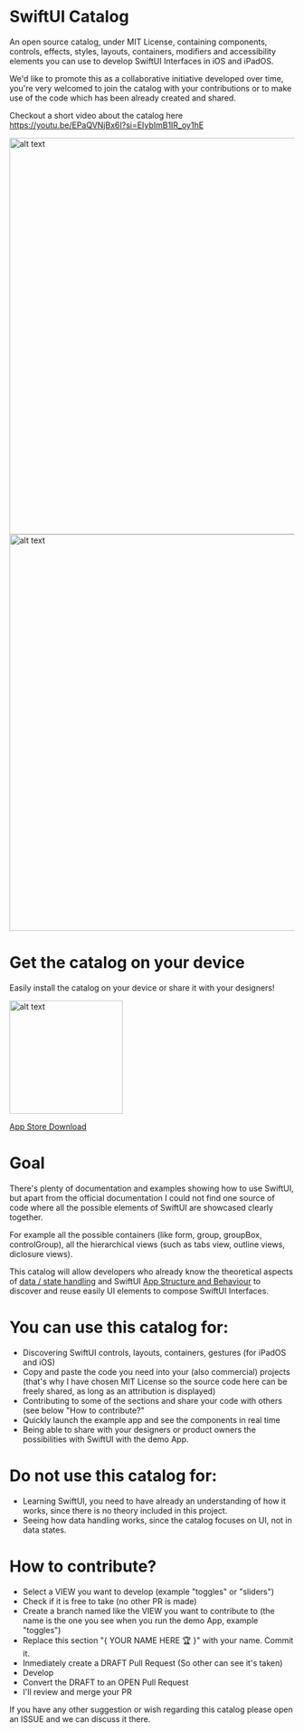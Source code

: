 # SwiftUI Catalog
An open source catalog, under MIT License, containing components, controls, effects, styles, layouts, containers, modifiers and accessibility elements you can use to develop SwiftUI Interfaces in iOS and iPadOS.


We'd like to promote this as a collaborative initiative developed over time, you're very welcomed to join the catalog with your contributions or to make use of the code which has been already created and shared.

Checkout a short video about the catalog here https://youtu.be/EPaQVNjBx6I?si=EIybImB1IR_oy1hE


<img src="https://github.com/barbaramartina/swiftuicatalog/assets/815372/76cdeed6-aa98-4723-9fc4-f8ce79729325" alt="alt text"  height="700">
<img src="https://github.com/barbaramartina/swiftuicatalog/assets/815372/6bd3db2b-1f55-40d4-858c-33ee72c28af9" alt="alt text"  height="700">


# Get the catalog on your device
Easily install the catalog on your device or share it with your designers!

<img src="https://github.com/barbaramartina/swiftuicatalog/assets/815372/e3dadebe-98f1-44d8-bff3-89fc3894bbdf" alt="alt text"  height="200">

[App Store Download](https://apps.apple.com/de/app/swiftui-catalog/id1597742701?l=en-GB)

# Goal
There's plenty of documentation and examples showing how to use SwiftUI, but apart from the official documentation I could not find one source of code where all the possible elements of SwiftUI are showcased clearly together. 

For example all the possible containers (like form, group, groupBox, controlGroup), all the hierarchical views (such as tabs view, outline views, diclosure views). 


This catalog will allow developers who already know the theoretical aspects of [data / state handling](https://developer.apple.com/documentation/swiftui/state-and-data-flow) and SwiftUI [App Structure and Behaviour](https://developer.apple.com/documentation/swiftui/app-structure-and-behavior) to discover and reuse easily UI elements to compose SwiftUI Interfaces.

# You can use this catalog for:

- Discovering SwiftUI controls, layouts, containers, gestures (for iPadOS and iOS)
- Copy and paste the code you need into your (also commercial) projects (that's why I have chosen MIT License so the source code here can be freely shared, as long as an attribution is displayed)
- Contributing to some of the sections and share your code with others (see below "How to contribute?"
- Quickly launch the example app and see the components in real time
- Being able to share with your designers or product owners the possibilities with SwiftUI with the demo App.

# Do not use this catalog for:
- Learning SwiftUI, you need to have already an understanding of how it works, since there is no theory included in this project.
- Seeing how data handling works, since the catalog focuses on UI, not in data states.

# How to contribute?
- Select a VIEW you want to develop (example "toggles" or "sliders")
- Check if it is free to take (no other PR is made)
- Create a branch named like the VIEW you want to contribute to (the name is the one you see when you run the demo App, example "toggles")
- Replace this section "{ YOUR NAME HERE 🏆 }" with your name. Commit it.
- Inmediately create a DRAFT Pull Request (So other can see it's taken)
- Develop
- Convert the DRAFT to an OPEN Pull Request
- I'll review and merge your PR

If you have any other suggestion or wish regarding this catalog please open an ISSUE and we can discuss it there.

